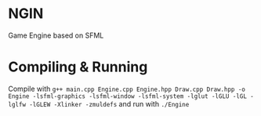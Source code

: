 # NGIN
Game Engine based on SFML

# Compiling & Running
Compile with `g++ main.cpp Engine.cpp Engine.hpp Draw.cpp Draw.hpp -o Engine -lsfml-graphics -lsfml-window -lsfml-system -lglut -lGLU -lGL -lglfw -lGLEW -Xlinker -zmuldefs` and run with `./Engine`
